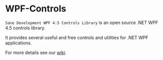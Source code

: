 # WPF-Controls

`Sane Development WPF 4.5 Controls Library` is an open source .NET WPF 4.5 controls library.

It provides several useful and free controls and utilities for .NET WPF applications.

For more details see our [wiki].

[wiki]: <https://github.com/SaneDevelopment/WPF-Controls/wiki/Home>
